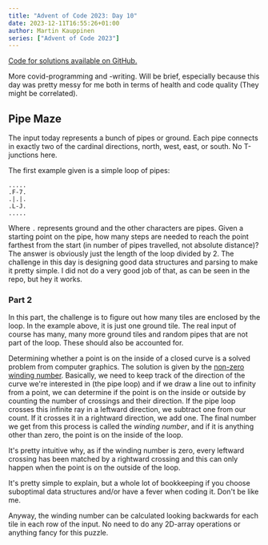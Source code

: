 ```yaml
---
title: "Advent of Code 2023: Day 10"
date: 2023-12-11T16:55:26+01:00
author: Martin Kauppinen
series: ["Advent of Code 2023"]
---
```

[Code for solutions available on GitHub.](https://github.com/martinkauppinen/aoc-2023/)

More covid-programming and -writing. Will be brief, especially because this day
was pretty messy for me both in terms of health and code quality (They might be correlated).

## Pipe Maze
The input today represents a bunch of pipes or ground. Each pipe connects in
exactly two of the cardinal directions, north, west, east, or south. No
T-junctions here.

The first example given is a simple loop of pipes:
```
.....
.F-7.
.|.|.
.L-J.
.....
```

Where `.` represents ground and the other characters are pipes. Given a starting
point on the pipe, how many steps are needed to reach the point farthest from
the start (in number of pipes travelled, not absolute distance)? The answer is
obviously just the length of the loop divided by 2. The challenge in this day is
designing good data structures and parsing to make it pretty simple. I did not
do a very good job of that, as can be seen in the repo, but hey it works.

### Part 2
In this part, the challenge is to figure out how many tiles are enclosed by the
loop. In the example above, it is just one ground tile. The real input of course
has many, many more ground tiles and random pipes that are not part of the loop.
These should also be accounted for.

Determining whether a point is on the inside of a closed curve is a solved
problem from computer graphics. The solution is given by the [non-zero winding
number](https://en.wikipedia.org/wiki/Nonzero-rule). Basically, we need to keep
track of the direction of the curve we're interested in (the pipe loop) and if
we draw a line out to infinity from a point, we can determine if the point is on
the inside or outside by counting the number of crossings and their direction.
If the pipe loop crosses this infinite ray in a leftward direction, we subtract
one from our count. If it crosses it in a rightward direction, we add one. The
final number we get from this process is called the _winding number_, and if it
is anything other than zero, the point is on the inside of the loop.

It's pretty intuitive why, as if the winding number is zero, every leftward
crossing has been matched by a rightward crossing and this can only happen when
the point is on the outside of the loop.

It's pretty simple to explain, but a whole lot of bookkeeping if you choose suboptimal
data structures and/or have a fever when coding it. Don't be like me.

Anyway, the winding number can be calculated looking backwards for each tile in
each row of the input. No need to do any 2D-array operations or anything fancy
for this puzzle.